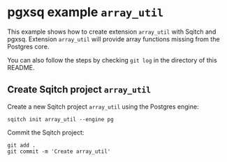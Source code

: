 # pgxsq example `array_util`

This example shows how to create extension `array_util` with Sqitch and pgxsq.
Extension `array_util` will provide array functions missing from the Postgres
core.

You can also follow the steps by checking `git log` in the directory of this
README.


## Create Sqitch project `array_util`

Create a new Sqitch project `array_util` using the Postgres engine:

    sqitch init array_util --engine pg

Commit the Sqitch project:

    git add .
    git commit -m 'Create array_util'
